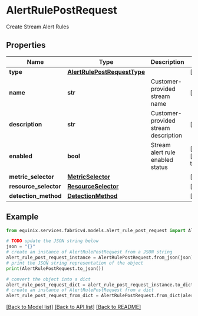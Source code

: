 # AlertRulePostRequest

Create Stream Alert Rules

## Properties

Name | Type | Description | Notes
------------ | ------------- | ------------- | -------------
**type** | [**AlertRulePostRequestType**](AlertRulePostRequestType.md) |  | [optional] 
**name** | **str** | Customer-provided stream name | [optional] 
**description** | **str** | Customer-provided stream description | [optional] 
**enabled** | **bool** | Stream alert rule enabled status | [optional] [default to True]
**metric_selector** | [**MetricSelector**](MetricSelector.md) |  | [optional] 
**resource_selector** | [**ResourceSelector**](ResourceSelector.md) |  | [optional] 
**detection_method** | [**DetectionMethod**](DetectionMethod.md) |  | [optional] 

## Example

```python
from equinix.services.fabricv4.models.alert_rule_post_request import AlertRulePostRequest

# TODO update the JSON string below
json = "{}"
# create an instance of AlertRulePostRequest from a JSON string
alert_rule_post_request_instance = AlertRulePostRequest.from_json(json)
# print the JSON string representation of the object
print(AlertRulePostRequest.to_json())

# convert the object into a dict
alert_rule_post_request_dict = alert_rule_post_request_instance.to_dict()
# create an instance of AlertRulePostRequest from a dict
alert_rule_post_request_from_dict = AlertRulePostRequest.from_dict(alert_rule_post_request_dict)
```
[[Back to Model list]](../README.md#documentation-for-models) [[Back to API list]](../README.md#documentation-for-api-endpoints) [[Back to README]](../README.md)


